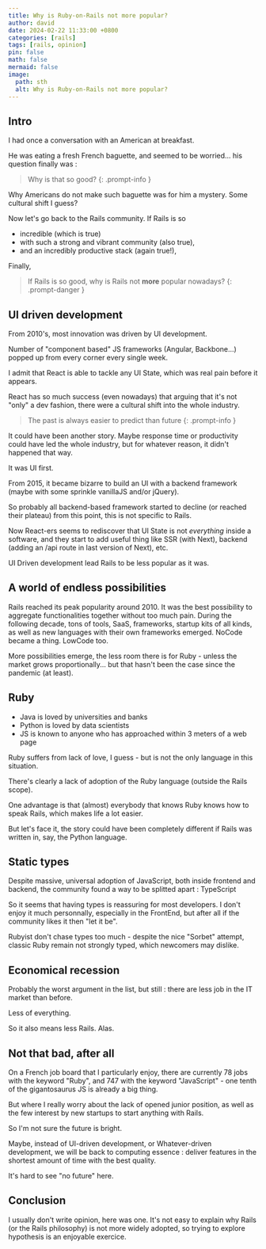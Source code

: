 ```yaml
---
title: Why is Ruby-on-Rails not more popular?
author: david
date: 2024-02-22 11:33:00 +0800
categories: [rails]
tags: [rails, opinion]
pin: false
math: false
mermaid: false
image:
  path: sth
  alt: Why is Ruby-on-Rails not more popular?
---
```


## Intro

I had once a conversation with an American at breakfast.

He was eating a fresh French baguette, and seemed to be worried... his question finally was :

> Why is that so good?
{: .prompt-info } 

Why Americans do not make such baguette was for him a mystery. Some cultural shift I guess?

Now let's go back to the Rails community. If Rails is so 

- incredible (which is true) 
- with such a strong and vibrant community (also true), 
- and an incredibly productive stack (again true!),

Finally,

> If Rails is so good, why is Rails not **more** popular nowadays?
{: .prompt-danger }


## UI driven development

From 2010's, most innovation was driven by UI development. 

Number of "component based" JS frameworks (Angular, Backbone...) popped up from every corner every single week.

I admit that React is able to tackle any UI State, which was real pain before it appears.

React has so much success (even nowadays) that arguing that it's not "only" a dev fashion, there were a cultural shift into the whole industry.

> The past is always easier to predict than future
{: .prompt-info }

It could have been another story. Maybe response time or productivity could have led the whole industry, but for whatever reason, it didn't happened that way.

It was UI first.

From 2015, it became bizarre to build an UI with a backend framework (maybe with some sprinkle vanillaJS and/or jQuery).

So probably all backend-based framework started to decline (or reached their plateau) from this point, this is not specific to Rails.

Now React-ers seems to rediscover that UI State is not *everything* inside a software, and they start to add useful thing like SSR (with Next), backend (adding an /api route in last version of Next), etc.

UI Driven development lead Rails to be less popular as it was.

## A world of endless possibilities

Rails reached its peak popularity around 2010. It was the best possibility to aggregate functionalities together without too much pain. During the following decade, tons of tools, SaaS, frameworks, startup kits of all kinds, as well as new languages with their own frameworks emerged. NoCode became a thing. LowCode too.


More possibilities emerge, the less room there is for Ruby - unless the market grows proportionally... but that hasn't been the case since the pandemic (at least).

## Ruby

- Java is loved by universities and banks
- Python is loved by data scientists
- JS is known to anyone who has approached within 3 meters of a web page

Ruby suffers from lack of love, I guess - but is not the only language in this situation.

There's clearly a lack of adoption of the Ruby language (outside the Rails scope).

One advantage is that (almost) everybody that knows Ruby knows how to speak Rails, which makes life a lot easier.

But let's face it, the story could have been completely different if Rails was written in, say, the Python language.

## Static types

Despite massive, universal adoption of JavaScript, both inside frontend and backend, the community found a way to be splitted apart : TypeScript

So it seems that having types is reassuring for most developers. I don't enjoy it much personnally, especially in the FrontEnd, but after all if the community likes it then "let it be".

Rubyist don't chase types too much - despite the nice "Sorbet" attempt, classic Ruby remain not strongly typed, which newcomers may dislike.

## Economical recession

Probably the worst argument in the list, but still : there are less job in the IT market than before.

Less of everything.

So it also means less Rails. Alas.

## Not that bad, after all

On a French job board that I particularly enjoy, there are currently 78 jobs with the keyword "Ruby", and 747 with the keyword "JavaScript" - one tenth of the gigantosaurus JS is already a big thing.

But where I really worry about the lack of opened junior position, as well as the few interest by new startups to start anything with Rails.

So I'm not sure the future is bright.

Maybe, instead of UI-driven development, or Whatever-driven development, we will be back to computing essence : deliver features in the shortest amount of time with the best quality.

It's hard to see "no future" here.


## Conclusion

I usually don't write opinion, here was one. It's not easy to explain why Rails (or the Rails philosophy) is not more widely adopted, so trying to explore hypothesis is an enjoyable exercice.